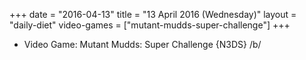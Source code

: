 +++
date = "2016-04-13"
title = "13 April 2016 (Wednesday)"
layout = "daily-diet"
video-games = ["mutant-mudds-super-challenge"]
+++


* Video Game: Mutant Mudds: Super Challenge {N3DS} /b/